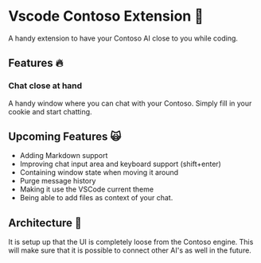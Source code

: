 # Vscode Contoso Extension 🚀

A handy extension to have your Contoso AI close to you while coding.

## Features 🔥

### Chat close at hand
A handy window where you can chat with your Contoso.
Simply fill in your cookie and start chatting.

## Upcoming Features 🙀
- Adding Markdown support
- Improving chat input area and keyboard support (shift+enter)
- Containing window state when moving it around
- Purge message history
- Making it use the VSCode current theme
- Being able to add files as context of your chat.

## Architecture 🧱
It is setup up that the UI is completely loose from the Contoso engine.
This will make sure that it is possible to connect other AI's as well in the future.
